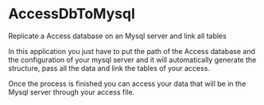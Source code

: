 # AccessDbToMysql
Replicate a Access database on an Mysql server and link all tables

In this application you just have to put the path of the Access database and the configuration of your mysql server and it will automatically generate the structure, pass all the data and link the tables of your access. 

Once the process is finished you can access your data that will be in the Mysql server through your access file.
